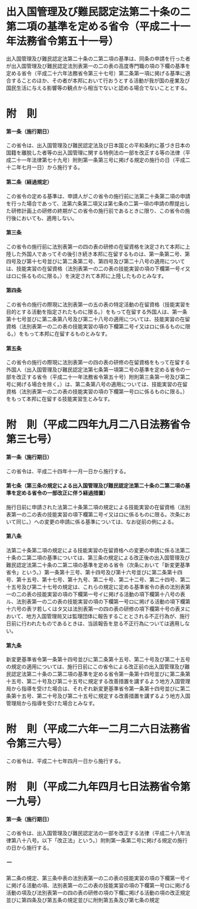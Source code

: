 # 出入国管理及び難民認定法第二十条の二第二項の基準を定める省令（平成二十一年法務省令第五十一号）
出入国管理及び難民認定法第二十条の二第二項の基準は、同条の申請を行った者が出入国管理及び難民認定法別表第一の二の表の高度専門職の項の下欄の基準を定める省令（平成二十六年法務省令第三十七号）第二条第一項に掲げる基準に適合することのほか、その者が本邦において行おうとする活動が我が国の産業及び国民生活に与える影響等の観点から相当でないと認める場合でないこととする。
# 附　則
#### 第一条（施行期日）
この省令は、出入国管理及び難民認定法及び日本国との平和条約に基づき日本の国籍を離脱した者等の出入国管理に関する特例法の一部を改正する等の法律（平成二十一年法律第七十九号）附則第一条第三号に掲げる規定の施行の日（平成二十二年七月一日）から施行する。
#### 第二条（経過規定）
この省令の定める基準は、申請人がこの省令の施行前に法第二十条第二項の申請を行った場合であって、法第六条第二項又は第七条の二第一項の申請の際提出した研修計画上の研修の終期がこの省令の施行前であるときに限り、この省令の施行後においても、適用しない。
#### 第三条
この省令の施行前に法別表第一の四の表の研修の在留資格を決定されて本邦に上陸した外国人であってその後引き続き本邦に在留するものは、第一条第二号、第四号及び第十七号並びに第二条第二号、第四号及び第二十八号の適用については、技能実習の在留資格（法別表第一の二の表の技能実習の項の下欄第一号イ又はロに係るものに限る。）を決定されて本邦に上陸したものとみなす。
#### 第四条
この省令の施行の際現に法別表第一の五の表の特定活動の在留資格（技能実習を目的とする活動を指定されたものに限る。）をもって在留する外国人は、第一条第十七号並びに第二条第八号及び第二十八号の適用については、技能実習の在留資格（法別表第一の二の表の技能実習の項の下欄第二号イ又はロに係るものに限る。）をもって本邦に在留するものとみなす。
#### 第五条
この省令の施行の際現に法別表第一の四の表の研修の在留資格をもって在留する外国人（出入国管理及び難民認定法第七条第一項第二号の基準を定める省令の一部を改正する省令（平成二十一年法務省令第五十号）附則第三条第一号及び第二号に掲げる場合を除く。）は、第二条第八号の適用については、技能実習の在留資格（法別表第一の二の表の技能実習の項の下欄第一号ロに係るものに限る。）をもって本邦に在留する技能実習生とみなす。
# 附　則（平成二四年九月二八日法務省令第三七号）
#### 第一条（施行期日）
この省令は、平成二十四年十一月一日から施行する。
#### 第七条（第三条の規定による出入国管理及び難民認定法第二十条の二第二項の基準を定める省令の一部改正に伴う経過措置）
施行日前に申請された法第二十条第二項の規定による技能実習の在留資格（法別表第一の二の表の技能実習の項下欄第二号イ又はロに係るものに限る。次条において同じ。）への変更の申請に係る基準については、なお従前の例による。
#### 第八条
法第二十条第二項の規定による技能実習の在留資格への変更の申請に係る法第二十条の二第二項の基準については、第三条の規定による改正後の出入国管理及び難民認定法第二十条の二第二項の基準を定める省令（次条において「新変更基準省令」という。）第一条第十三号、第十四号及び第十六号並びに第二条第十四号、第十五号、第十七号、第十九号、第二十号、第二十二号、第二十四号、第二十五号及び第二十七号の規定は、これらの規定に定める基準省令の表の法別表第一の二の表の技能実習の項の下欄第一号イに掲げる活動の項下欄第十八号の表ル、法別表第一の二の表の技能実習の項の下欄第一号ロに掲げる活動の項下欄第十六号の表ヲ若しくはタ又は法別表第一の四の表の研修の項下欄第十号の表ヌにおいて、地方入国管理局又は監理団体に報告することとされる不正行為が、施行日前に行われたものであるときは、当該報告を怠る不正行為については適用しない。
#### 第九条
新変更基準省令第一条第十四号並びに第二条第十五号、第二十号及び第二十五号の規定の適用については、施行日前にこの省令による改正前の出入国管理及び難民認定法第二十条の二第二項の基準を定める省令第一条第十四号並びに第二条第十五号、第二十号及び第二十五号に規定する改善措置を講ずるよう地方入国管理局から指導を受けた場合は、それぞれ新変更基準省令第一条第十四号並びに第二条第十五号、第二十号及び第二十五号に規定する改善措置を講ずるよう地方入国管理局から指導を受けた場合とみなす。
# 附　則（平成二六年一二月二六日法務省令第三六号）
この省令は、平成二十七年四月一日から施行する。
# 附　則（平成二九年四月七日法務省令第一九号）
#### 第一条（施行期日）
この省令は、出入国管理及び難民認定法の一部を改正する法律（平成二十八年法律第八十八号。以下「改正法」という。）附則第一条第二号に掲げる規定の施行の日から施行する。
##### 一
第二条の規定、第三条中表の法別表第一の二の表の技能実習の項の下欄第一号イに掲げる活動の項、法別表第一の二の表の技能実習の項の下欄第一号ロに掲げる活動の項及び法別表第一の四の表の研修の項の下欄に掲げる活動の項の改正規定並びに第四条及び第五条の規定並びに附則第五条及び第七条の規定
